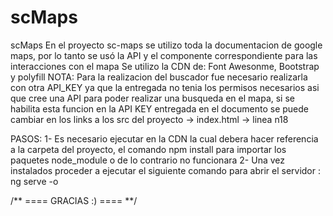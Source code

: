 # scMaps
scMaps
En el proyecto sc-maps se utilizo toda la documentacion de google maps, por lo tanto se usó la API y el componente correspondiente para las interacciones con el mapa
Se utilizo la CDN de: Font Awesonme, Bootstrap y polyfill
NOTA: Para la realizacion del buscador fue necesario realizarla con otra API_KEY ya que la entregada no tenia los permisos necesarios asi que cree una API para poder realizar una busqueda en el mapa, si se habilita esta funcion en la API KEY entregada en el documento se puede cambiar en los links a los src del proyecto -> index.html -> linea n18 


PASOS:
1- Es necesario ejecutar en la CDN la cual debera hacer referencia a la carpeta del proyecto, el comando npm install para importar los paquetes node_module o de lo contrario no funcionara
2- Una vez instalados proceder a ejecutar el siguiente comando para abrir el servidor :  ng serve -o


/** ====  GRACIAS :) ==== **/
